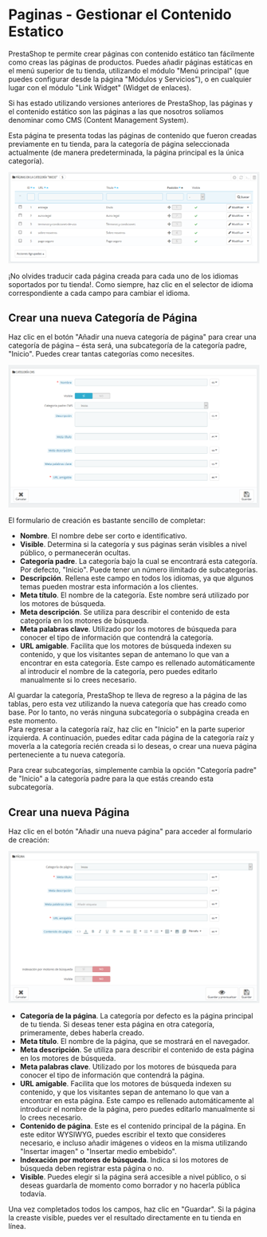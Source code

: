 # Paginas - Gestionar el Contenido Estatico

PrestaShop te permite crear páginas con contenido estático tan fácilmente como creas las páginas de productos. Puedes añadir páginas estáticas en el menú superior de tu tienda, utilizando el módulo "Menú principal" \(que puedes configurar desde la página "Módulos y Servicios"\), o en cualquier lugar con el módulo "Link Widget" \(Widget de enlaces\).

Si has estado utilizando versiones anteriores de PrestaShop, las páginas y el contenido estático son las páginas a las que nosotros solíamos denominar como CMS \(Content Management System\).

Esta página te presenta todas las páginas de contenido que fueron creadas previamente en tu tienda, para la categoría de página seleccionada actualmente \(de manera predeterminada, la página principal es la única categoría\).

![](../../../.gitbook/assets/54265258.png)

¡No olvides traducir cada página creada para cada uno de los idiomas soportados por tu tienda!. Como siempre, haz clic en el selector de idioma correspondiente a cada campo para cambiar el idioma.

## Crear una nueva Categoría de Página <a id="Paginas-GestionarelContenidoEstatico-CrearunanuevaCategor&#xED;adeP&#xE1;gina"></a>

Haz clic en el botón "Añadir una nueva categoría de página" para crear una categoría de página – ésta será, una subcategoría de la categoría padre, "Inicio". Puedes crear tantas categorías como necesites.

![](../../../.gitbook/assets/54265263.png)

El formulario de creación es bastante sencillo de completar:

* **Nombre**. El nombre debe ser corto e identificativo.
* **Visible**. Determina si la categoría y sus páginas serán visibles a nivel público, o permanecerán ocultas.
* **Categoría padre**. La categoría bajo la cual se encontrará esta categoría. Por defecto, "Inicio". Puede tener un número ilimitado de subcategorías.
* **Descripción**. Rellena este campo en todos los idiomas, ya que algunos temas pueden mostrar esta información a los clientes.
* **Meta título**. El nombre de la categoría. Este nombre será utilizado por los motores de búsqueda.
* **Meta descripción**. Se utiliza para describir el contenido de esta categoría en los motores de búsqueda.
* **Meta palabras clave**. Utilizado por los motores de búsqueda para conocer el tipo de información que contendrá la categoría.
* **URL amigable**. Facilita que los motores de búsqueda indexen su contenido, y que los visitantes sepan de antemano lo que van a encontrar en esta categoría. Este campo es rellenado automáticamente al introducir el nombre de la categoría, pero puedes editarlo manualmente si lo crees necesario.

Al guardar la categoría, PrestaShop te lleva de regreso a la página de las tablas, pero esta vez utilizando la nueva categoría que has creado como base. Por lo tanto, no verás ninguna subcategoría o subpágina creada en este momento.  
Para regresar a la categoría raíz, haz clic en "Inicio" en la parte superior izquierda. A continuación, puedes editar cada página de la categoría raíz y moverla a la categoría recién creada si lo deseas, o crear una nueva página perteneciente a tu nueva categoría.

Para crear subcategorías, simplemente cambia la opción "Categoría padre" de "Inicio" a la categoría padre para la que estás creando esta subcategoría.

## Crear una nueva Página <a id="Paginas-GestionarelContenidoEstatico-CrearunanuevaP&#xE1;gina"></a>

Haz clic en el botón "Añadir una nueva página" para acceder al formulario de creación:

![](../../../.gitbook/assets/54265265.png)

* **Categoría de la página**. La categoría por defecto es la página principal de tu tienda. Si deseas tener esta página en otra categoría, primeramente, debes haberla creado.
* **Meta título**. El nombre de la página, que se mostrará en el navegador.
* **Meta descripción**. Se utiliza para describir el contenido de esta página en los motores de búsqueda.
* **Meta palabras clave**. Utilizado por los motores de búsqueda para conocer el tipo de información que contendrá la página.
* **URL amigable**. Facilita que los motores de búsqueda indexen su contenido, y que los visitantes sepan de antemano lo que van a encontrar en esta página. Este campo es rellenado automáticamente al introducir el nombre de la página, pero puedes editarlo manualmente si lo crees necesario.
* **Contenido de página**. Este es el contenido principal de la página. En este editor WYSIWYG, puedes escribir el texto que consideres necesario, e incluso añadir imágenes o videos en la misma utilizando "Insertar imagen" o "Insertar medio embebido".
* **Indexación por motores de búsqueda**. Indica si los motores de búsqueda deben registrar esta página o no.
* **Visible**. Puedes elegir si la página será accesible a nivel público, o si deseas guardarla de momento como borrador y no hacerla pública todavía.

Una vez completados todos los campos, haz clic en "Guardar". Si la página la creaste visible, puedes ver el resultado directamente en tu tienda en línea.

